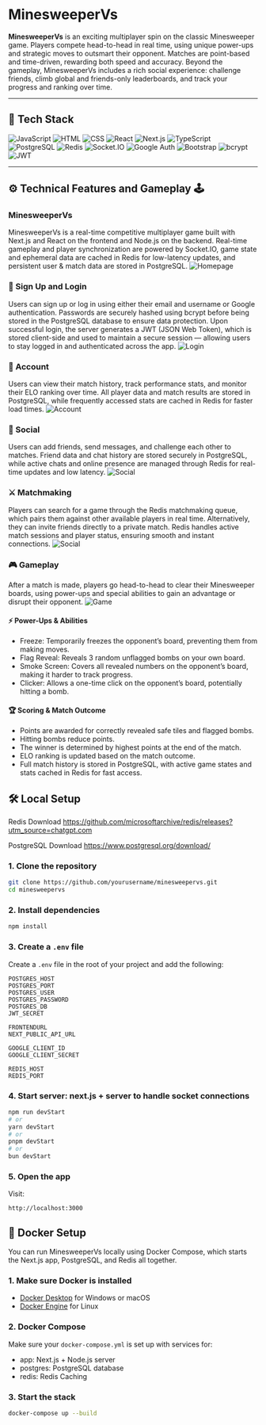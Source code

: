 # MinesweeperVs

**MinesweeperVs** is an exciting multiplayer spin on the classic Minesweeper game. Players compete head-to-head in real time, using unique power-ups and strategic moves to outsmart their opponent. Matches are point-based and time-driven, rewarding both speed and accuracy. Beyond the gameplay, MinesweeperVs includes a rich social experience: challenge friends, climb global and friends-only leaderboards, and track your progress and ranking over time.

---

## 🧰 Tech Stack

![JavaScript](https://img.shields.io/badge/JavaScript-F7DF1E?logo=javascript&logoColor=black&style=for-the-badge)
![HTML](https://img.shields.io/badge/HTML5-E34F26?logo=html5&logoColor=white&style=for-the-badge)
![CSS](https://img.shields.io/badge/CSS3-1572B6?logo=css3&logoColor=white&style=for-the-badge)
![React](https://img.shields.io/badge/React-20232A?logo=react&logoColor=61DAFB&style=for-the-badge)
![Next.js](https://img.shields.io/badge/Next.js-000000?logo=nextdotjs&logoColor=white&style=for-the-badge)
![TypeScript](https://img.shields.io/badge/TypeScript-3178C6?logo=typescript&logoColor=white&style=for-the-badge)
![PostgreSQL](https://img.shields.io/badge/PostgreSQL-4169E1?logo=postgresql&logoColor=white&style=for-the-badge)
![Redis](https://img.shields.io/badge/Redis-DC382D?logo=redis&logoColor=white&style=for-the-badge)
![Socket.IO](https://img.shields.io/badge/Socket.IO-010101?logo=socket.io&logoColor=white&style=for-the-badge)
![Google Auth](https://img.shields.io/badge/Google%20Auth-4285F4?logo=google&logoColor=white&style=for-the-badge)
![Bootstrap](https://img.shields.io/badge/Bootstrap-7952B3?logo=bootstrap&logoColor=white&style=for-the-badge)
![bcrypt](https://img.shields.io/badge/bcrypt-3388FF?logo=lock&logoColor=white&style=for-the-badge)
![JWT](https://img.shields.io/badge/JWT-000000?logo=jsonwebtokens&logoColor=white&style=for-the-badge)

---

## ⚙️ Technical Features and Gameplay 🕹️

### MinesweeperVs
MinesweeperVs is a real-time competitive multiplayer game built with Next.js and React on the frontend and Node.js on the backend. Real-time gameplay and player synchronization are powered by Socket.IO, game state and ephemeral data are cached in Redis for low-latency updates, and persistent user & match data are stored in PostgreSQL.
![Homepage](./readme-photos/homepage.png)

### 🔐 Sign Up and Login
Users can sign up or log in using either their email and username or Google authentication. Passwords are securely hashed using bcrypt before being stored in the PostgreSQL database to ensure data protection.
Upon successful login, the server generates a JWT (JSON Web Token), which is stored client-side and used to maintain a secure session — allowing users to stay logged in and authenticated across the app.
![Login](./readme-photos/login.png)

### 🧾 Account
Users can view their match history, track performance stats, and monitor their ELO ranking over time. All player data and match results are stored in PostgreSQL, while frequently accessed stats are cached in Redis for faster load times.
![Account](./readme-photos/account.png)

### 👥 Social
Users can add friends, send messages, and challenge each other to matches. Friend data and chat history are stored securely in PostgreSQL, while active chats and online presence are managed through Redis for real-time updates and low latency.
![Social](./readme-photos/friends.png)

### ⚔️ Matchmaking
Players can search for a game through the Redis matchmaking queue, which pairs them against other available players in real time. Alternatively, they can invite friends directly to a private match. Redis handles active match sessions and player status, ensuring smooth and instant connections.
![Social](./readme-photos/matchmaking.png)

### 🎮 Gameplay
After a match is made, players go head-to-head to clear their Minesweeper boards, using power-ups and special abilities to gain an advantage or disrupt their opponent.
![Game](./readme-photos/game.png)
#### ⚡ Power-Ups & Abilities
  * Freeze: Temporarily freezes the opponent’s board, preventing them from making moves.
  * Flag Reveal: Reveals 3 random unflagged bombs on your own board.
  * Smoke Screen: Covers all revealed numbers on the opponent’s board, making it harder to track progress.
  * Clicker: Allows a one-time click on the opponent’s board, potentially hitting a bomb.
#### 🏆 Scoring & Match Outcome
  * Points are awarded for correctly revealed safe tiles and flagged bombs.
  * Hitting bombs reduce points.
  * The winner is determined by highest points at the end of the match.
  * ELO ranking is updated based on the match outcome.
  * Full match history is stored in PostgreSQL, with active game states and stats cached in Redis for fast access.

## 🛠️ Local Setup

Redis Download
https://github.com/microsoftarchive/redis/releases?utm_source=chatgpt.com

PostgreSQL Download
https://www.postgresql.org/download/

### 1. Clone the repository

```bash
git clone https://github.com/yourusername/minesweepervs.git
cd minesweepervs
```

### 2. Install dependencies

```bash
npm install
```

### 3. Create a `.env` file

Create a `.env` file in the root of your project and add the following:

```env
POSTGRES_HOST
POSTGRES_PORT
POSTGRES_USER
POSTGRES_PASSWORD
POSTGRES_DB
JWT_SECRET

FRONTENDURL
NEXT_PUBLIC_API_URL

GOOGLE_CLIENT_ID
GOOGLE_CLIENT_SECRET

REDIS_HOST
REDIS_PORT
```

### 4. Start server: next.js + server to handle socket connections

```bash
npm run devStart
# or
yarn devStart
# or
pnpm devStart
# or
bun devStart
```

### 5. Open the app

Visit:

```
http://localhost:3000
```

## 🐳 Docker Setup
You can run MinesweeperVs locally using Docker Compose, which starts the Next.js app, PostgreSQL, and Redis all together.

### 1. Make sure Docker is installed
 * [Docker Desktop](https://www.docker.com/products/docker-desktop/) for Windows or macOS
 * [Docker Engine](https://docs.docker.com/engine/install/) for Linux

### 2. Docker Compose
Make sure your `docker-compose.yml` is set up with services for:
  * app: Next.js + Node.js server
  * postgres: PostgreSQL database
  * redis: Redis Caching

### 3. Start the stack
```bash
docker-compose up --build
```


